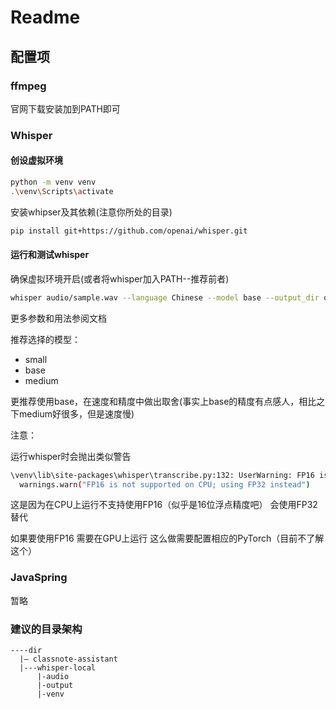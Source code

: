 # Readme

## 配置项

### ffmpeg

官网下载安装加到PATH即可

### Whisper

#### 创设虚拟环境

```bash
python -m venv venv
.\venv\Scripts\activate
```

安装whipser及其依赖(注意你所处的目录)

```bash
pip install git+https://github.com/openai/whisper.git
```

#### 运行和测试whisper

确保虚拟环境开启(或者将whisper加入PATH--推荐前者)

```bash
whisper audio/sample.wav --language Chinese --model base --output_dir output
```

更多参数和用法参阅文档

推荐选择的模型：

- small
- base
- medium

更推荐使用base，在速度和精度中做出取舍(事实上base的精度有点感人，相比之下medium好很多，但是速度慢)

注意：

运行whisper时会抛出类似警告

```bash
\venv\lib\site-packages\whisper\transcribe.py:132: UserWarning: FP16 is not supported on CPU; using FP32 instead
  warnings.warn("FP16 is not supported on CPU; using FP32 instead")
```

这是因为在CPU上运行不支持使用FP16（似乎是16位浮点精度吧） 会使用FP32替代

如果要使用FP16 需要在GPU上运行 这么做需要配置相应的PyTorch（目前不了解这个）

### JavaSpring

暂略

### 建议的目录架构

    ----dir  
      |— classnote-assistant  
      |---whisper-local  
          |-audio  
          |-output  
          |-venv
